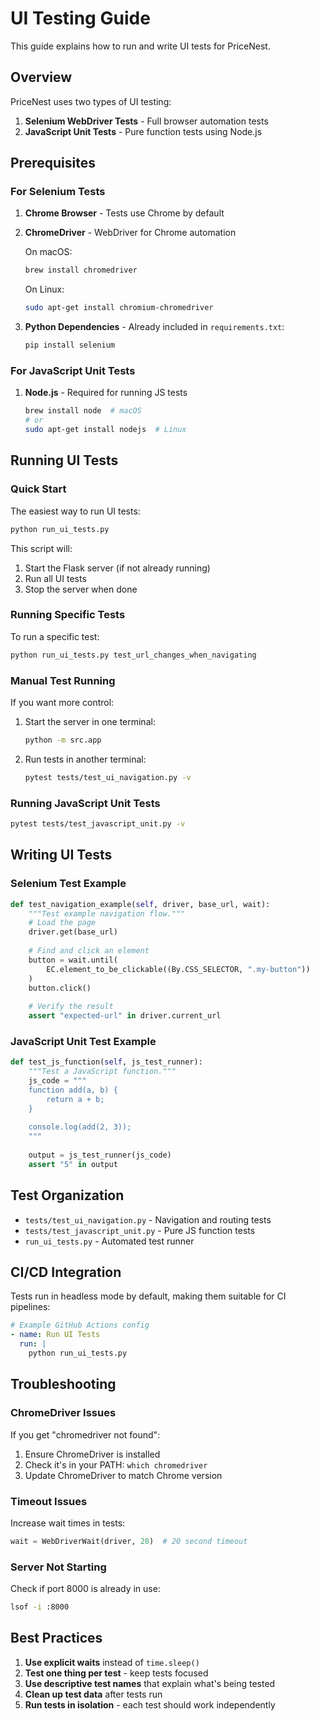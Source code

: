 # UI Testing Guide

This guide explains how to run and write UI tests for PriceNest.

## Overview

PriceNest uses two types of UI testing:

1. **Selenium WebDriver Tests** - Full browser automation tests
2. **JavaScript Unit Tests** - Pure function tests using Node.js

## Prerequisites

### For Selenium Tests

1. **Chrome Browser** - Tests use Chrome by default
2. **ChromeDriver** - WebDriver for Chrome automation
   
   On macOS:
   ```bash
   brew install chromedriver
   ```
   
   On Linux:
   ```bash
   sudo apt-get install chromium-chromedriver
   ```

3. **Python Dependencies** - Already included in `requirements.txt`:
   ```bash
   pip install selenium
   ```

### For JavaScript Unit Tests

1. **Node.js** - Required for running JS tests
   ```bash
   brew install node  # macOS
   # or
   sudo apt-get install nodejs  # Linux
   ```

## Running UI Tests

### Quick Start

The easiest way to run UI tests:

```bash
python run_ui_tests.py
```

This script will:
1. Start the Flask server (if not already running)
2. Run all UI tests
3. Stop the server when done

### Running Specific Tests

To run a specific test:

```bash
python run_ui_tests.py test_url_changes_when_navigating
```

### Manual Test Running

If you want more control:

1. Start the server in one terminal:
   ```bash
   python -m src.app
   ```

2. Run tests in another terminal:
   ```bash
   pytest tests/test_ui_navigation.py -v
   ```

### Running JavaScript Unit Tests

```bash
pytest tests/test_javascript_unit.py -v
```

## Writing UI Tests

### Selenium Test Example

```python
def test_navigation_example(self, driver, base_url, wait):
    """Test example navigation flow."""
    # Load the page
    driver.get(base_url)
    
    # Find and click an element
    button = wait.until(
        EC.element_to_be_clickable((By.CSS_SELECTOR, ".my-button"))
    )
    button.click()
    
    # Verify the result
    assert "expected-url" in driver.current_url
```

### JavaScript Unit Test Example

```python
def test_js_function(self, js_test_runner):
    """Test a JavaScript function."""
    js_code = """
    function add(a, b) {
        return a + b;
    }
    
    console.log(add(2, 3));
    """
    
    output = js_test_runner(js_code)
    assert "5" in output
```

## Test Organization

- `tests/test_ui_navigation.py` - Navigation and routing tests
- `tests/test_javascript_unit.py` - Pure JS function tests
- `run_ui_tests.py` - Automated test runner

## CI/CD Integration

Tests run in headless mode by default, making them suitable for CI pipelines:

```yaml
# Example GitHub Actions config
- name: Run UI Tests
  run: |
    python run_ui_tests.py
```

## Troubleshooting

### ChromeDriver Issues

If you get "chromedriver not found":
1. Ensure ChromeDriver is installed
2. Check it's in your PATH: `which chromedriver`
3. Update ChromeDriver to match Chrome version

### Timeout Issues

Increase wait times in tests:
```python
wait = WebDriverWait(driver, 20)  # 20 second timeout
```

### Server Not Starting

Check if port 8000 is already in use:
```bash
lsof -i :8000
```

## Best Practices

1. **Use explicit waits** instead of `time.sleep()`
2. **Test one thing per test** - keep tests focused
3. **Use descriptive test names** that explain what's being tested
4. **Clean up test data** after tests run
5. **Run tests in isolation** - each test should work independently